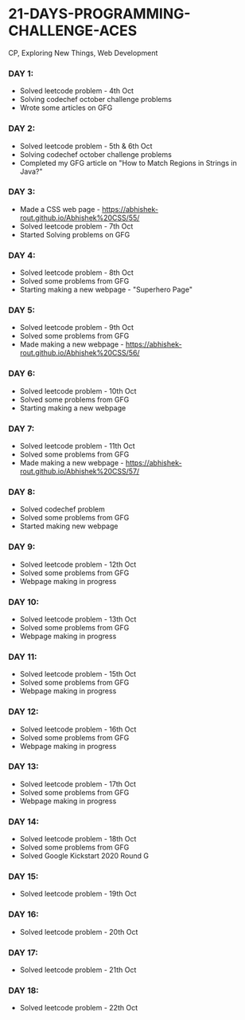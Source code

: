 # 21-DAYS-PROGRAMMING-CHALLENGE-ACES
   CP, Exploring New Things, Web Development

### DAY 1:
  - Solved leetcode problem - 4th Oct
  - Solving codechef october challenge problems
  - Wrote some articles on GFG
  
### DAY 2:
  - Solved leetcode problem - 5th & 6th Oct 
  - Solving codechef october challenge problems
  - Completed my GFG article on "How to Match Regions in Strings in Java?"

### DAY 3:
   - Made a CSS web page - https://abhishek-rout.github.io/Abhishek%20CSS/55/
   - Solved leetcode problem - 7th Oct
   - Started Solving problems on GFG

### DAY 4:
   - Solved leetcode problem - 8th Oct
   - Solved some problems from GFG
   - Starting making a new webpage - "Superhero Page"

### DAY 5:
   - Solved leetcode problem - 9th Oct
   - Solved some problems from GFG
   - Made making a new webpage - https://abhishek-rout.github.io/Abhishek%20CSS/56/

### DAY 6:
   - Solved leetcode problem - 10th Oct
   - Solved some problems from GFG
   - Starting making a new webpage

### DAY 7:
   - Solved leetcode problem - 11th Oct
   - Solved some problems from GFG
   - Made making a new webpage - https://abhishek-rout.github.io/Abhishek%20CSS/57/
  
### DAY 8:
   - Solved codechef problem 
   - Solved some problems from GFG
   - Started making new webpage
   
### DAY 9:
   - Solved leetcode problem - 12th Oct
   - Solved some problems from GFG
   - Webpage making in progress

### DAY 10:
   - Solved leetcode problem - 13th Oct
   - Solved some problems from GFG
   - Webpage making in progress
   
### DAY 11:
   - Solved leetcode problem - 15th Oct
   - Solved some problems from GFG
   - Webpage making in progress

### DAY 12:
   - Solved leetcode problem - 16th Oct
   - Solved some problems from GFG
   - Webpage making in progress
   
### DAY 13:
   - Solved leetcode problem - 17th Oct
   - Solved some problems from GFG
   - Webpage making in progress
   
### DAY 14:
   - Solved leetcode problem - 18th Oct
   - Solved some problems from GFG
   - Solved Google Kickstart 2020 Round G
   
### DAY 15:
   - Solved leetcode problem - 19th Oct
   
### DAY 16:
   - Solved leetcode problem - 20th Oct

### DAY 17:
   - Solved leetcode problem - 21th Oct

### DAY 18:
   - Solved leetcode problem - 22th Oct
